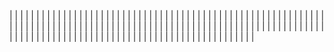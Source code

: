 | <!-- Enlace de sergioae19 --> | | |
| <!-- Enlace de danieeeld2 --> | | |
| <!-- Enlace de LuciaAnsino --> | | |
| <!-- Enlace de Enaraque --> | | |
| <!-- Enlace de rociobm14 --> | | |
| <!-- Enlace de PabloBarTo --> | | |
| <!-- Enlace de danibarranqueroo --> | | |
| <!-- Enlace de C M A --> | | |
| <!-- Enlace de marinajcs --> | | |
| <!-- Enlace de adelahera --> | | |
| <!-- Enlace de puchy22 --> | | |
| <!-- Enlace de carlotiii30 --> | | |
| <!-- Enlace de sergioffdez --> | | |
| <!-- Enlace de DarckMonster --> | | |
| <!-- Enlace de F A D --> | | |
| <!-- Enlace de diagmatrix --> | | |
| <!-- Enlace de G M J --> | | |
| <!-- Enlace de Antongd111 --> | | |
| <!-- Enlace de javigp2002 --> | | |
| <!-- Enlace de shvtwp --> | | |
| <!-- Enlace de MarioGuisado --> | | |
| <!-- Enlace de J P S --> | | |
| <!-- Enlace de Morad02 --> | | |
| <!-- Enlace de L J A --> | | |
| <!-- Enlace de Christianlr --> | | |
| <!-- Enlace de pluque01 --> | | |
| <!-- Enlace de M P J A --> | | |
| <!-- Enlace de smallPingu --> | | |
| <!-- Enlace de M R J L --> | | |
| <!-- Enlace de moshidev --> | | |
| <!-- Enlace de R L S --> | | |
| <!-- Enlace de R G D --> | | |
| <!-- Enlace de R L O E --> | | |
| <!-- Enlace de migueruiz --> | | |
| <!-- Enlace de Javito115 --> | | |
| <!-- Enlace de spmanolo --> | | |
| <!-- Enlace de carlosservi --> | | |
| <!-- Enlace de S C A J --> | | |
| <!-- Enlace de raultl12 --> | | |
| <!-- Enlace de manuelvico0102 --> | | |
| <!-- Enlace de johnwaves --> | | |

